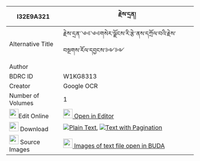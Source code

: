 |I32E9A321|རྗེས་དྲན། 
| --- | --- 
|Alternative Title |རྗེས་དྲན་༺༺གསེར་ལྗོངས་རི་རྩེ་ནས་དཀྲོལ་བའི་རྗེས་བསྔགས་རོལ་དབྱངས་༻༻
|Author | 
|BDRC ID | W1KG8313
|Creator | Google OCR
|Number of Volumes| 1
|<img width="25" src="https://img.icons8.com/color/25/000000/edit-property.png">Edit Online| [<img width="25" src="https://avatars.githubusercontent.com/u/45091458?s=200&v=4"> Open in Editor](http://editor.openpecha.org/I32E9A321)
|<img width="25" src="https://img.icons8.com/fluent/48/000000/download-2.png"/>  Download | [![](https://img.icons8.com/color/20/000000/txt.png)Plain Text](https://github.com/Openpecha/I32E9A321/releases/download/v1/jedren_plain_I32E9A321.zip), [![](https://img.icons8.com/color/20/000000/txt.png)Text with Pagination](https://github.com/Openpecha/I32E9A321/releases/download/v1/jedren_pages_I32E9A321.zip)
|<img width="25" src="https://img.icons8.com/plasticine/100/000000/pictures-folder.png"/>  Source Images | [<img width="25" src="https://library.bdrc.io/icons/BUDA-small.svg"> Images of text file open in BUDA](https://library.bdrc.io/show/bdr:W1KG8313)